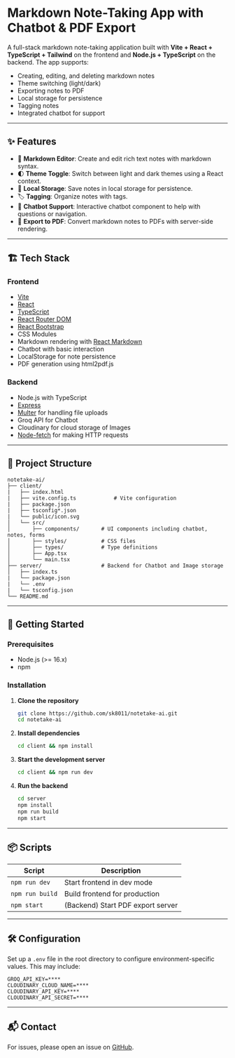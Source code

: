 # Markdown Note-Taking App with Chatbot & PDF Export

A full-stack markdown note-taking application built with **Vite + React + TypeScript + Tailwind** on the frontend and **Node.js + TypeScript** on the backend. The app supports:

- Creating, editing, and deleting markdown notes
- Theme switching (light/dark)
- Exporting notes to PDF
- Local storage for persistence
- Tagging notes
- Integrated chatbot for support

---

## ✨ Features

- 📝 **Markdown Editor**: Create and edit rich text notes with markdown syntax.
- 🌓 **Theme Toggle**: Switch between light and dark themes using a React context.
- 💾 **Local Storage**: Save notes in local storage for persistence.
- 🏷️ **Tagging**: Organize notes with tags.
- 🧠 **Chatbot Support**: Interactive chatbot component to help with questions or navigation.
- 📄 **Export to PDF**: Convert markdown notes to PDFs with server-side rendering.

---

## 🏗️ Tech Stack

### Frontend
- [Vite](https://vitejs.dev/)
- [React](https://reactjs.org/)
- [TypeScript](https://www.typescriptlang.org/)
- [React Router DOM](https://reactrouter.com/en/main)
- [React Bootstrap](https://react-bootstrap.github.io/)
- CSS Modules
- Markdown rendering with [React Markdown](https://github.com/remarkjs/react-markdown)
- Chatbot with basic interaction
- LocalStorage for note persistence
- PDF generation using html2pdf.js

### Backend
- Node.js with TypeScript
- [Express](https://expressjs.com/)
- [Multer](https://github.com/expressjs/multer) for handling file uploads
- Groq API for Chatbot
- Cloudinary for cloud storage of Images
- [Node-fetch](https://github.com/node-fetch/node-fetch) for making HTTP requests

---

## 📁 Project Structure

```
notetake-ai/
├── client/
|   ├── index.html
|   ├── vite.config.ts            # Vite configuration
|   ├── package.json
|   ├── tsconfig*.json            
|   └── public/icon.svg
│   └── src/
│       ├── components/       # UI components including chatbot, notes, forms
│       ├── styles/           # CSS files
│       ├── types/            # Type definitions
│       ├── App.tsx
│       └── main.tsx
├── server/                   # Backend for Chatbot and Image storage
│   ├── index.ts
|   └── package.json
|   └── .env
|   └── tsconfig.json
└── README.md
```

---

## 🚀 Getting Started

### Prerequisites
- Node.js (>= 16.x)
- npm

### Installation

1. **Clone the repository**
   ```bash
   git clone https://github.com/sk8011/notetake-ai.git
   cd notetake-ai
   ```

2. **Install dependencies**
   ```bash
   cd client && npm install
   ```

3. **Start the development server**
   ```bash
   cd client && npm run dev
   ```

4. **Run the backend**
   ```bash
   cd server
   npm install
   npm run build
   npm start
   ```

---

## 📦 Scripts

| Script         | Description              |
|----------------|--------------------------|
| `npm run dev`  | Start frontend in dev mode |
| `npm run build`| Build frontend for production |
| `npm start`    | (Backend) Start PDF export server |

---

## 🛠️ Configuration

Set up a `.env` file in the root directory to configure environment-specific values. This may include:

```env
GROQ_API_KEY=****
CLOUDINARY_CLOUD_NAME=****
CLOUDINARY_API_KEY=****
CLOUDINARY_API_SECRET=****
```

---

## 📬 Contact

For issues, please open an issue on [GitHub](https://github.com/sk8011/notetake-ai/issues).
